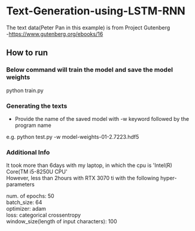 # Text-Generation-using-LSTM-RNN
The text data(Peter Pan in this example) is from Project Gutenberg <br />
-https://www.gutenberg.org/ebooks/16

<h2>How to run</h2>

<h3>Below command will train the model and save the model weights</h3>
python train.py

<h3>Generating the texts</h3>
<ul>
  <li>Provide the name of the saved model with -w keyword followed by the program name </li>
</ul>
e.g. python test.py -w model-weights-01-2.7223.hdf5

<h3>Additional Info</h3>
It took more than 6days with my laptop, in which the cpu is 'Intel(R) Core(TM i5-8250U CPU' <br />
However, less than 2hours with RTX 3070 ti with the following hyper-parameters

num. of epochs: 50 <br />
batch_size: 64 <br />
optimizer: adam <br />
loss: categorical crossentropy <br />
window_size(length of input characters): 100 <br />

